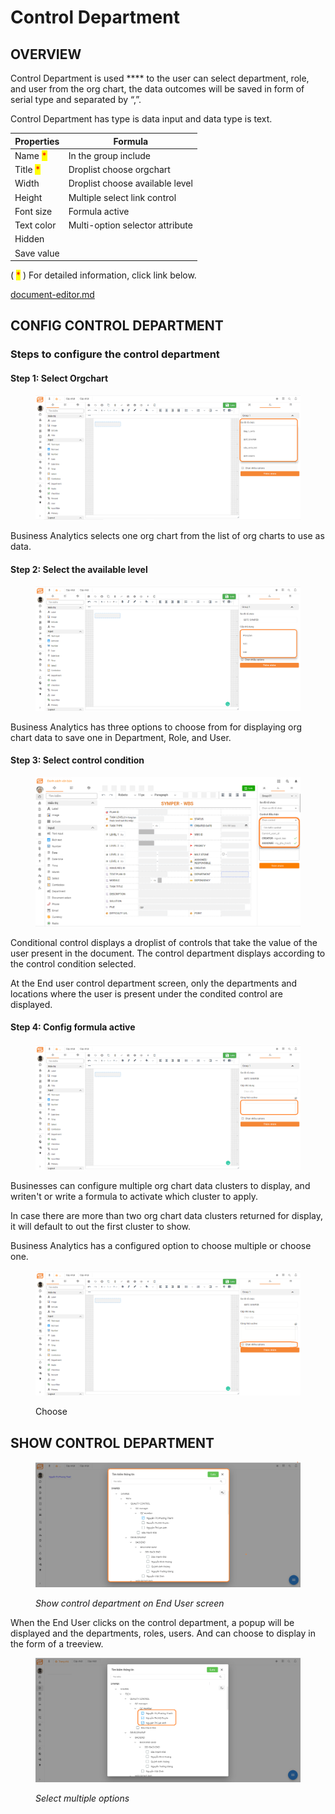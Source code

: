 # Control Department

## OVERVIEW

Control Department is used \*\*\*\* to the user can select department, role, and user from the org chart, the data outcomes will be saved in form of serial type and separated by “,”.

Control Department has type is data input and data type is text.

| Properties                               | Formula                         |
| ---------------------------------------- | ------------------------------- |
| Name <mark style="color:red;">\*</mark>  | In the group include            |
| Title <mark style="color:red;">\*</mark> | Droplist choose orgchart        |
| Width                                    | Droplist choose available level |
| Height                                   | Multiple select link control    |
| Font size                                | Formula active                  |
| Text color                               | Multi-option selector attribute |
| Hidden                                   |                                 |
| Save value                               |                                 |

( <mark style="color:red;">\*</mark> ) For detailed information, click link below.

[document-editor.md](../document-editor.md "mention")

## CONFIG CONTROL DEPARTMENT

### Steps to configure the control department

#### Step 1: Select Orgchart

<figure><img src="../../../.gitbook/assets/image (103).png" alt=""><figcaption></figcaption></figure>

Business Analytics selects one org chart from the list of org charts to use as data.

#### Step 2: Select the available level

<figure><img src="../../../.gitbook/assets/image (97).png" alt=""><figcaption></figcaption></figure>

Business Analytics has three options to choose from for displaying org chart data to save one in Department, Role, and User.

#### Step 3: Select control condition

<figure><img src="../../../.gitbook/assets/image (83).png" alt=""><figcaption></figcaption></figure>

Conditional control displays a droplist of controls that take the value of the user present in the document. The control department displays according to the control condition selected.

At the End user control department screen, only the departments and locations where the user is present under the condited control are displayed.

#### Step 4: Config formula active

<figure><img src="../../../.gitbook/assets/image (82).png" alt=""><figcaption></figcaption></figure>

Businesses can configure multiple org chart data clusters to display, and writen't or write a formula to activate which cluster to apply.

In case there are more than two org chart data clusters returned for display, it will default to out the first cluster to show.

Business Analytics has a configured option to choose multiple or choose one.

<figure><img src="../../../.gitbook/assets/image (7) (4).png" alt=""><figcaption><p>Choose </p></figcaption></figure>

## SHOW CONTROL DEPARTMENT

<figure><img src="../../../.gitbook/assets/image (91).png" alt=""><figcaption><p><em>Show control department on End User screen</em><br></p></figcaption></figure>

When the End User clicks on the control department, a popup will be displayed and the departments, roles, users. And can choose to display in the form of a treeview.

<figure><img src="../../../.gitbook/assets/image (96).png" alt=""><figcaption><p><em>Select multiple options</em></p></figcaption></figure>
